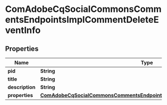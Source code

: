 

# ComAdobeCqSocialCommonsCommentsEndpointsImplCommentDeleteEventInfo

## Properties

Name | Type | Description | Notes
------------ | ------------- | ------------- | -------------
**pid** | **String** |  |  [optional]
**title** | **String** |  |  [optional]
**description** | **String** |  |  [optional]
**properties** | [**ComAdobeCqSocialCommonsCommentsEndpointsImplCommentDeleteEventProperties**](ComAdobeCqSocialCommonsCommentsEndpointsImplCommentDeleteEventProperties.md) |  |  [optional]



